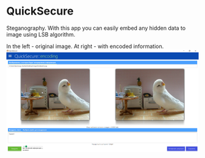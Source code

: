 # QuickSecure
Steganography. With this app you can easily embed any hidden data to image using LSB algorithm.

In the left - original image. At right - with encoded information.
![Screenshot](Screenshot.png)
